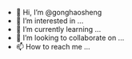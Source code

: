 - 👋 Hi, I’m @gonghaosheng
- 👀 I’m interested in ...
- 🌱 I’m currently learning ...
- 💞️ I’m looking to collaborate on ...
- 📫 How to reach me ...

<!---
gonghaosheng/gonghaosheng is a ✨ special ✨ repository because its `README.md` (this file) appears on your GitHub profile.
You can click the Preview link to take a look at your changes.
--->

